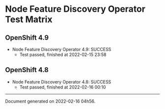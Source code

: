 
Node Feature Discovery Operator Test Matrix
===========================================

OpenShift 4.9
-------------



* Node Feature Discovery Operator 4.9: SUCCESS
  - Test passed, finished at 2022-02-15 23:58

OpenShift 4.8
-------------



* Node Feature Discovery Operator 4.8: SUCCESS
  - Test passed, finished at 2022-02-16 00:10

---
Document generated on 2022-02-16 04h56.
